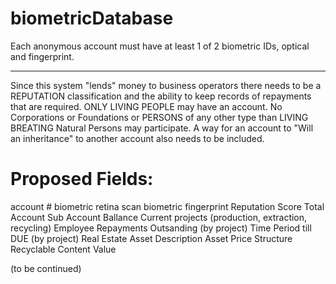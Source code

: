 # biometricDatabase
Each anonymous account must have at least 1 of 2 biometric IDs, optical and fingerprint.
_______________________________________________________________________________________

Since this system "lends" money to business operators there needs to be a REPUTATION classification and the ability to keep records of repayments that are required.  ONLY LIVING PEOPLE may have an account. No Corporations or Foundations or PERSONS of any other type than LIVING BREATING Natural Persons may participate.  A way for an account to "Will an inheritance" to another account also needs to be included.

# Proposed Fields:
 account #
 biometric retina scan
 biometric fingerprint
 Reputation Score
 Total Account
    Sub Account Ballance
 Current projects (production, extraction, recycling)
    Employee Repayments Outsanding (by project)
    Time Period till DUE (by project)
 Real Estate Asset Description
    Asset Price
    Structure Recyclable Content Value
    
(to be continued)
